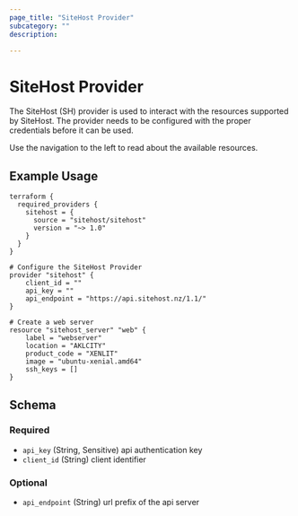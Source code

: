```yaml
---
page_title: "SiteHost Provider"
subcategory: ""
description:

---
```


# SiteHost Provider

The SiteHost (SH) provider is used to interact with the
resources supported by SiteHost. The provider needs to be configured
with the proper credentials before it can be used.

Use the navigation to the left to read about the available resources.


## Example Usage
```hcl
terraform {
  required_providers {
    sitehost = {
      source = "sitehost/sitehost"
      version = "~> 1.0"
    }
  }
}

# Configure the SiteHost Provider
provider "sitehost" {
	client_id = ""
	api_key = ""
	api_endpoint = "https://api.sitehost.nz/1.1/"
}

# Create a web server
resource "sitehost_server" "web" {
	label = "webserver"
	location = "AKLCITY"
	product_code = "XENLIT"
	image = "ubuntu-xenial.amd64"
	ssh_keys = []
}
```

## Schema

### Required

- `api_key` (String, Sensitive) api authentication key
- `client_id` (String) client identifier

### Optional

- `api_endpoint` (String) url prefix of the api server
